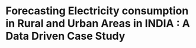 # Forecasting Electricity consumption in Rural and Urban Areas in INDIA : A Data Driven Case Study 

